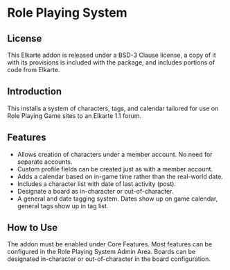 # Role Playing System

## License
This Elkarte addon is released under a BSD-3 Clause license, a copy of it with its provisions is included with the package, and includes portions of code from Elkarte.

## Introduction
This installs a system of characters, tags, and calendar tailored for use on Role Playing Game sites to an Elkarte 1.1 forum.

## Features
* Allows creation of characters under a member account.  No need for separate accounts.
* Custom profile fields can be created just as with a member account.
* Adds a calendar based on in-game time rather than the real-world date.
* Includes a character list with date of last activity (post).
* Designate a board as in-character or out-of-character.
* A general and date tagging system.  Dates show up on game calendar, general tags show up in tag list.

## How to Use
The addon must be enabled under Core Features.  Most features can be configured in the Role Playing System Admin Area.  Boards can be designated in-character or out-of-character in the board configuration.
